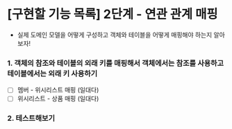 # [구현할 기능 목록] 2단계 - 연관 관계 매핑 
- 실제 도메인 모델을 어떻게 구성하고 객체와 테이블을 어떻게 매핑해야 하는지 알아보자!
### 1. 객체의 참조와 테이블의 외래 키를 매핑해서 객체에서는 참조를 사용하고 테이블에서는 외래 키 사용하기 
- [ ] 멤버 - 위시리스트 매핑 (일대다) 
- [ ] 위시리스트 - 상품 매핑 (일대다)
### 2. 테스트해보기 

